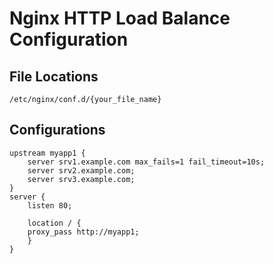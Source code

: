 # Nginx HTTP Load Balance Configuration

## File Locations

```shell
/etc/nginx/conf.d/{your_file_name}
```

## Configurations

```shell
upstream myapp1 {
    server srv1.example.com max_fails=1 fail_timeout=10s;
    server srv2.example.com;
    server srv3.example.com;
}
server {
    listen 80;

    location / {
    proxy_pass http://myapp1;
    }
}
```

